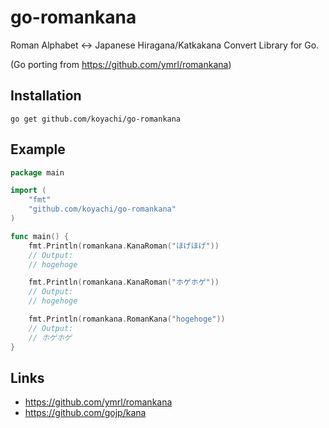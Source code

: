 # go-romankana

Roman Alphabet <-> Japanese Hiragana/Katkakana Convert Library for Go.

(Go porting from https://github.com/ymrl/romankana)

## Installation

```
go get github.com/koyachi/go-romankana
```

## Example

```go
package main

import (
	"fmt"
	"github.com/koyachi/go-romankana"
)

func main() {
	fmt.Println(romankana.KanaRoman("ほげほげ"))
	// Output:
	// hogehoge

	fmt.Println(romankana.KanaRoman("ホゲホゲ"))
	// Output:
	// hogehoge

	fmt.Println(romankana.RomanKana("hogehoge"))
	// Output:
	// ホゲホゲ
}
```

## Links

- https://github.com/ymrl/romankana
- https://github.com/gojp/kana
